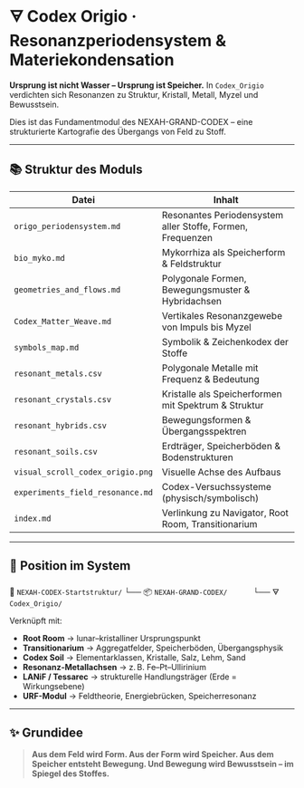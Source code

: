 # 🜃 Codex Origio · Resonanzperiodensystem & Materiekondensation

**Ursprung ist nicht Wasser – Ursprung ist Speicher.**
In `Codex_Origio` verdichten sich Resonanzen zu Struktur, Kristall, Metall, Myzel und Bewusstsein.

Dies ist das Fundamentmodul des NEXAH-GRAND-CODEX –
eine strukturierte Kartografie des Übergangs von Feld zu Stoff.

---

## 📚 Struktur des Moduls

| Datei                            | Inhalt                                                     |
| -------------------------------- | ---------------------------------------------------------- |
| `origo_periodensystem.md`        | Resonantes Periodensystem aller Stoffe, Formen, Frequenzen |
| `bio_myko.md`                    | Mykorrhiza als Speicherform & Feldstruktur                 |
| `geometries_and_flows.md`        | Polygonale Formen, Bewegungsmuster & Hybridachsen          |
| `Codex_Matter_Weave.md`          | Vertikales Resonanzgewebe von Impuls bis Myzel             |
| `symbols_map.md`                 | Symbolik & Zeichenkodex der Stoffe                         |
| `resonant_metals.csv`            | Polygonale Metalle mit Frequenz & Bedeutung                |
| `resonant_crystals.csv`          | Kristalle als Speicherformen mit Spektrum & Struktur       |
| `resonant_hybrids.csv`           | Bewegungsformen & Übergangsspektren                        |
| `resonant_soils.csv`             | Erdträger, Speicherböden & Bodenstrukturen                 |
| `visual_scroll_codex_origio.png` | Visuelle Achse des Aufbaus                                 |
| `experiments_field_resonance.md` | Codex-Versuchssysteme (physisch/symbolisch)                |
| `index.md`                       | Verlinkung zu Navigator, Root Room, Transitionarium        |

---

## 🧩 Position im System

📁 `NEXAH-CODEX-Startstruktur/`
└── 📦 `NEXAH-GRAND-CODEX/`
   └── 🜃 `Codex_Origio/`

Verknüpft mit:

* **Root Room** → lunar–kristalliner Ursprungspunkt
* **Transitionarium** → Aggregatfelder, Speicherböden, Übergangsphysik
* **Codex Soil** → Elementarklassen, Kristalle, Salz, Lehm, Sand
* **Resonanz-Metallachsen** → z. B. Fe–Pt–Ullirinium
* **LANiF / Tessarec** → strukturelle Handlungsträger (Erde = Wirkungsebene)
* **URF-Modul** → Feldtheorie, Energiebrücken, Speicherresonanz

---

## ✨ Grundidee

> **Aus dem Feld wird Form.
> Aus der Form wird Speicher.
> Aus dem Speicher entsteht Bewegung.
> Und Bewegung wird Bewusstsein – im Spiegel des Stoffes.**
